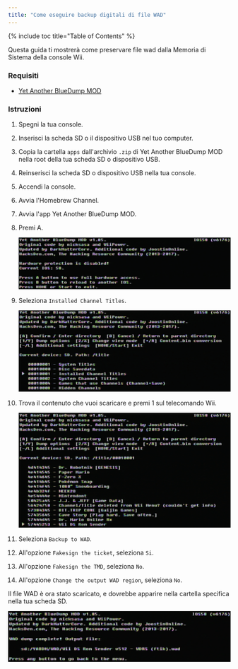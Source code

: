 ```yaml
---
title: "Come eseguire backup digitali di file WAD"
---
```


{% include toc title="Table of Contents" %}

Questa guida ti mostrerà come preservare file wad dalla Memoria di Sistema della console Wii.

### Requisiti

+ [Yet Another BlueDump MOD](https://oscwii.org/library/app/Yet-Another-BlueDump-Mod)

### Istruzioni

1. Spegni la tua console.
1. Inserisci la scheda SD o il dispositivo USB nel tuo computer.
1. Copia la cartella `apps` dall'archivio `.zip` di Yet Another BlueDump MOD nella root della tua scheda SD o dispositivo USB.
1. Reinserisci la scheda SD o dispositivo USB nella tua console.
1. Accendi la console.
1. Avvia l'Homebrew Channel.
1. Avvia l'app Yet Another BlueDump MOD.
1. Premi A.

    ![](/images/homebrew/DumpWADS/1.png)

1. Seleziona `Installed Channel Titles`.

    ![](/images/homebrew/DumpWADS/2.png)

1. Trova il contenuto che vuoi scaricare e premi 1 sul telecomando Wii.

    ![](/images/homebrew/DumpWADS/3.png)

1. Seleziona `Backup to WAD`.
1. All'opzione `Fakesign the ticket`, seleziona `Si`.
1. All'opzione `Fakesign the TMD`, seleziona `No`.
1. All'opzione `Change the output WAD region`, seleziona `No`.

Il file WAD è ora stato scaricato, e dovrebbe apparire nella cartella specifica nella tua scheda SD.

![](/images/homebrew/DumpWADS/4.png)
